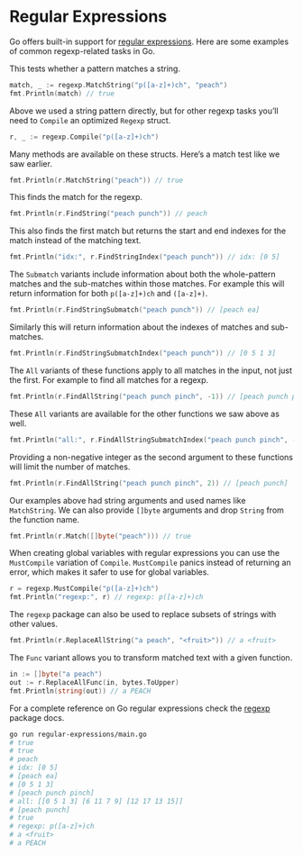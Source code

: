 # Regular Expressions

Go offers built-in support for [regular expressions](https://en.wikipedia.org/wiki/Regular_expression). Here are some examples of common regexp-related tasks in Go.

This tests whether a pattern matches a string.

```go
match, _ := regexp.MatchString("p([a-z]+)ch", "peach")
fmt.Println(match) // true
```

Above we used a string pattern directly, but for other regexp tasks you’ll need to `Compile` an optimized `Regexp` struct.

```go
r, _ := regexp.Compile("p([a-z]+)ch")
```

Many methods are available on these structs. Here’s a match test like we saw earlier.

```go
fmt.Println(r.MatchString("peach")) // true
```

This finds the match for the regexp.

```go
fmt.Println(r.FindString("peach punch")) // peach
```

This also finds the first match but returns the start and end indexes for the match instead of the matching text.

```go
fmt.Println("idx:", r.FindStringIndex("peach punch")) // idx: [0 5]
```

The `Submatch` variants include information about both the whole-pattern matches and the sub-matches within those matches. For example this will return information for both `p([a-z]+)ch` and `([a-z]+)`.

```go
fmt.Println(r.FindStringSubmatch("peach punch")) // [peach ea]
```

Similarly this will return information about the indexes of matches and sub-matches.

```go
fmt.Println(r.FindStringSubmatchIndex("peach punch")) // [0 5 1 3]
```

The `All` variants of these functions apply to all matches in the input, not just the first. For example to find all matches for a regexp.

```go
fmt.Println(r.FindAllString("peach punch pinch", -1)) // [peach punch pinch]
```

These `All` variants are available for the other functions we saw above as well.

```go
fmt.Println("all:", r.FindAllStringSubmatchIndex("peach punch pinch", -1)) // all: [[0 5 1 3] [6 11 7 9] [12 17 13 15]]
```

Providing a non-negative integer as the second argument to these functions will limit the number of matches.

```go
fmt.Println(r.FindAllString("peach punch pinch", 2)) // [peach punch]
```

Our examples above had string arguments and used names like `MatchString`. We can also provide `[]byte` arguments and drop `String` from the function name.

```go
fmt.Println(r.Match([]byte("peach"))) // true
```

When creating global variables with regular expressions you can use the `MustCompile` variation of `Compile`. `MustCompile` panics instead of returning an error, which makes it safer to use for global variables.

```go
r = regexp.MustCompile("p([a-z]+)ch")
fmt.Println("regexp:", r) // regexp: p([a-z]+)ch
```

The `regexp` package can also be used to replace subsets of strings with other values.

```go
fmt.Println(r.ReplaceAllString("a peach", "<fruit>")) // a <fruit>
```

The `Func` variant allows you to transform matched text with a given function.

```go
in := []byte("a peach")
out := r.ReplaceAllFunc(in, bytes.ToUpper)
fmt.Println(string(out)) // a PEACH
```

For a complete reference on Go regular expressions check the [regexp](https://pkg.go.dev/regexp) package docs.

```sh
go run regular-expressions/main.go
# true
# true
# peach
# idx: [0 5]
# [peach ea]
# [0 5 1 3]
# [peach punch pinch]
# all: [[0 5 1 3] [6 11 7 9] [12 17 13 15]]
# [peach punch]
# true
# regexp: p([a-z]+)ch
# a <fruit>
# a PEACH
```
